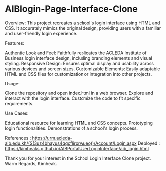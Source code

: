# AIBlogin-Page-Interface-Clone
Overview:
This project recreates a school's login interface using HTML and CSS. It accurately mimics the original design, providing users with a familiar and user-friendly login experience.

Features:

Authentic Look and Feel: Faithfully replicates the ACLEDA Institute of Business login interface design, including branding elements and visual styling.
Responsive Design: Ensures optimal display and usability across various devices and screen sizes.
Customizable Elements: Easily adaptable HTML and CSS files for customization or integration into other projects.

Usage:

Clone the repository and open index.html in a web browser.
Explore and interact with the login interface.
Customize the code to fit specific requirements.

Use Cases:

Educational resource for learning HTML and CSS concepts.
Prototyping login functionalities.
Demonstrations of a school's login process.

References : https://urm.acleda-aib.edu.kh/(S(3uz4bhayus4qqcflirxrwueo))/Account/Login.aspx
Deployed : https://kimheaks.github.io/AIBPortalUserLoginInterface/aib_login.html

Thank you for your interest in the School Login Interface Clone project. 
Warm Regards,
Kimheak.
